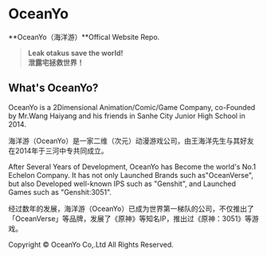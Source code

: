 # OceanYo
**OceanYo（海洋游）**Offical Website Repo. <br>
>**Leak otakus save the world!**<br>
>**泄露宅拯救世界！**

## What's OceanYo?
OceanYo is a 2Dimensional Animation/Comic/Game Company, co-Founded by Mr.Wang Haiyang and his friends in Sanhe City Junior High School in 2014.

海洋游（OceanYo）是一家二维（次元）动漫游戏公司，由王海洋先生与其好友在2014年于三河中专共同成立。

After Several Years of Development, OceanYo has Become the world's No.1 Echelon Company. It has not only Launched Brands such as"OceanVerse", but also Developed well-known IPS such as "Genshit", and Launched Games such as "Genshit:3051".

经过数年的发展，海洋游（OceanYo）已成为世界第一梯队的公司，不仅推出了「OceanVerse」等品牌，发展了《原神》等知名IP，推出过《原神：3051》等游戏。

Copyright © OceanYo Co,.Ltd All Rights Reserved.
